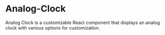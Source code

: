 # Analog-Clock
Analog Clock is a customizable React component that displays an analog clock with various options for customization.
